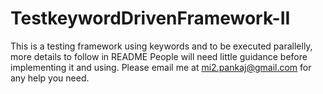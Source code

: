 # TestkeywordDrivenFramework-II
This is a testing framework using keywords and to be executed parallelly, more details to follow in README 
People will need little guidance before implementing it and using. Please email me at mi2.pankaj@gmail.com for any help you need.
